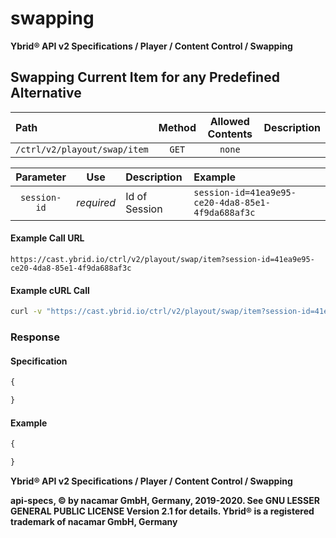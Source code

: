 # swapping

**Ybrid® API v2 Specifications / Player / Content Control / Swapping**

## Swapping Current Item for any Predefined Alternative

| Path | Method | Allowed Contents | Description |
| :--- | :---: | :---: | :---: |
| `/ctrl/v2/playout/swap/item` | `GET` | `none` |  |

| Parameter | Use | Description | Example |
| :---: | :---: | :--- | :--- |
| `session-id` | _required_ | Id of Session | `session-id=41ea9e95-ce20-4da8-85e1-4f9da688af3c` |

#### Example Call URL

```text
https://cast.ybrid.io/ctrl/v2/playout/swap/item?session-id=41ea9e95-ce20-4da8-85e1-4f9da688af3c
```

#### Example cURL Call

```bash
curl -v "https://cast.ybrid.io/ctrl/v2/playout/swap/item?session-id=41ea9e95-ce20-4da8-85e1-4f9da688af3c"
```

### Response

#### Specification

```javascript
{

}
```

#### Example

```javascript
{

}
```

**Ybrid® API v2 Specifications / Player / Content Control / Swapping**

**api-specs, © by nacamar GmbH, Germany, 2019-2020. See GNU LESSER GENERAL PUBLIC LICENSE Version 2.1 for details. Ybrid® is a registered trademark of nacamar GmbH, Germany**

